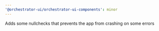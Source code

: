 ```yaml
---
'@orchestrator-ui/orchestrator-ui-components': minor
---
```


Adds some nullchecks that prevents the app from crashing on some errors
